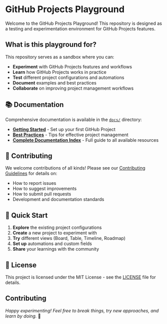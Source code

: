 # GitHub Projects Playground


Welcome to the GitHub Projects Playground! This repository is designed as a testing and experimentation environment for GitHub Projects features.

## What is this playground for?

This repository serves as a sandbox where you can:

- **Experiment** with GitHub Projects features and workflows
- **Learn** how GitHub Projects works in practice
- **Test** different project configurations and automations  
- **Document** examples and best practices
- **Collaborate** on improving project management workflows

## 📚 Documentation

Comprehensive documentation is available in the [`docs/`](docs/) directory:

- **[Getting Started](docs/getting-started.md)** - Set up your first GitHub Project
- **[Best Practices](docs/best-practices.md)** - Tips for effective project management
- **[Complete Documentation Index](docs/README.md)** - Full guide to all available resources

## 🤝 Contributing


We welcome contributions of all kinds! Please see our [Contributing Guidelines](CONTRIBUTING.md) for details on:

- How to report issues
- How to suggest improvements
- How to submit pull requests
- Development and documentation standards

## 🚀 Quick Start

1. **Explore** the existing project configurations
2. **Create** a new project to experiment with
3. **Try** different views (Board, Table, Timeline, Roadmap)  
4. **Set up** automations and custom fields
5. **Share** your learnings with the community

## 📝 License

This project is licensed under the MIT License - see the [LICENSE](LICENSE) file for details.

## Contributing

*Happy experimenting! Feel free to break things, try new approaches, and learn by doing.* 🎉

